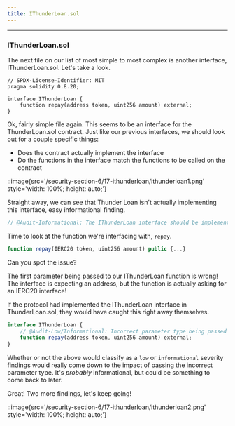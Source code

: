 ```yaml
---
title: IThunderLoan.sol
---
```


---

### IThunderLoan.sol

The next file on our list of most simple to most complex is another interface, IThunderLoan.sol. Let's take a look.

```solidity
// SPDX-License-Identifier: MIT
pragma solidity 0.8.20;

interface IThunderLoan {
    function repay(address token, uint256 amount) external;
}
```

Ok, fairly simple file again. This seems to be an interface for the ThunderLoan.sol contract. Just like our previous interfaces, we should look out for a couple specific things:

- Does the contract actually implement the interface
- Do the functions in the interface match the functions to be called on the contract

::image{src='/security-section-6/17-ithunderloan/ithunderloan1.png' style='width: 100%; height: auto;'}

Straight away, we can see that Thunder Loan isn't actually implementing this interface, easy informational finding.

```js
// @Audit-Informational: The IThunderLoan interface should be implemented by the ThunderLoan contract!
```

Time to look at the function we're interfacing with, `repay`.

```js
function repay(IERC20 token, uint256 amount) public {...}
```

Can you spot the issue?

The first parameter being passed to our IThunderLoan function is wrong! The interface is expecting an address, but the function is actually asking for an IERC20 interface!

If the protocol had implemented the IThunderLoan interface in ThunderLoan.sol, they would have caught this right away themselves.

```js
interface IThunderLoan {
    // @Audit-Low/Informational: Incorrect parameter type being passed
    function repay(address token, uint256 amount) external;
}
```

Whether or not the above would classify as a `low` or `informational` severity findings would really come down to the impact of passing the incorrect parameter type. It's _probably_ informational, but could be something to come back to later.

Great! Two more findings, let's keep going!

::image{src='/security-section-6/17-ithunderloan/ithunderloan2.png' style='width: 100%; height: auto;'}
